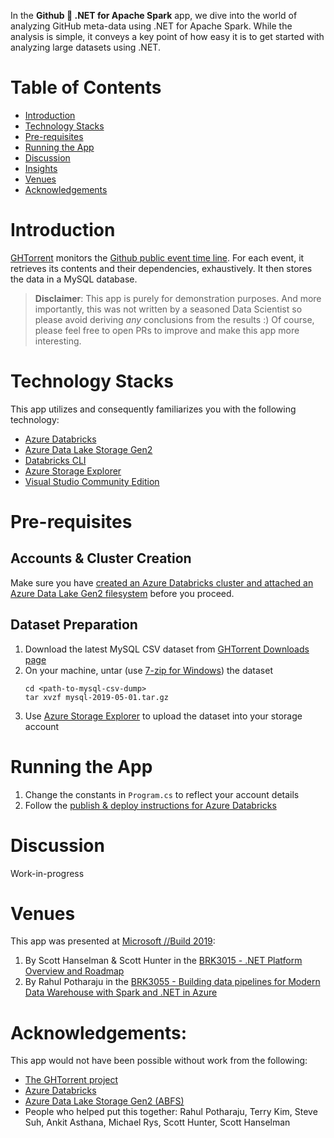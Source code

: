 In the **Github 💖 .NET for Apache Spark** app, we dive into the world of
analyzing GitHub meta-data using .NET for Apache Spark. While the analysis
is simple, it conveys a key point of how easy it is to get started with
analyzing large datasets using .NET.

# Table of Contents

- [Introduction](#introduction)
- [Technology Stacks](#technology-stacks)
- [Pre-requisites](#pre-requisites)
- [Running the App](#running-the-app)
- [Discussion](#discussion)
- [Insights](#insights)
- [Venues](#venues)
- [Acknowledgements](#acknowledgements)

# Introduction

[GHTorrent](http://ghtorrent.org/) monitors the [Github public event time line](https://api.github.com/events). 
For each event, it retrieves its contents and their dependencies, exhaustively. It 
then stores the data in a MySQL database. 

> **Disclaimer**: This app is purely for demonstration purposes. And more 
importantly, this was not written by a seasoned Data Scientist so please 
avoid deriving *any* conclusions from the results :) Of course, please feel 
free to open PRs to improve and make this app more interesting.

# Technology Stacks

This app utilizes and consequently familiarizes you with the following technology:

  - [Azure Databricks](https://azure.microsoft.com/en-us/services/databricks/)
  - [Azure Data Lake Storage Gen2](https://azure.microsoft.com/en-us/services/storage/data-lake-storage/)
  - [Databricks CLI](https://docs.databricks.com/user-guide/dev-tools/databricks-cli.html)
  - [Azure Storage Explorer](https://azure.microsoft.com/en-us/features/storage-explorer/)
  - [Visual Studio Community Edition](https://visualstudio.microsoft.com/vs/community/)

# Pre-requisites

## Accounts & Cluster Creation

Make sure you have [created an Azure Databricks cluster and attached an Azure Data Lake Gen2 filesystem](https://docs.microsoft.com/en-us/azure/storage/blobs/data-lake-storage-use-databricks-spark) before you proceed.

## Dataset Preparation

  1. Download the latest MySQL CSV dataset from [GHTorrent Downloads page](http://ghtorrent.org/downloads.html)
  2. On your machine, untar (use [7-zip for Windows](https://www.7-zip.org/)) the dataset
     ```shell
     cd <path-to-mysql-csv-dump>
     tar xvzf mysql-2019-05-01.tar.gz
     ```
  3. Use [Azure Storage Explorer](https://azure.microsoft.com/en-us/features/storage-explorer/) to upload the dataset into your storage account

# Running the App

  1. Change the constants in `Program.cs` to reflect your account details
  2. Follow the [publish & deploy instructions for Azure Databricks](https://github.com/dotnet/spark/tree/master/deployment#databricks)

# Discussion

Work-in-progress

# Venues

This app was presented at [Microsoft //Build 2019](https://www.microsoft.com/en-us/build):

  1. By Scott Hanselman & Scott Hunter in the [BRK3015 - .NET Platform Overview and Roadmap](https://mybuild.techcommunity.microsoft.com/sessions/77031?source=sessions)
  2. By Rahul Potharaju in the [BRK3055 - Building data pipelines for Modern Data Warehouse with Spark and .NET in Azure](https://mybuild.techcommunity.microsoft.com/sessions/76996?source=sessions)

# Acknowledgements:

This app would not have been possible without work from the following:

  - [The GHTorrent project](http://ghtorrent.org)
  - [Azure Databricks](https://azure.microsoft.com/en-us/services/databricks/) 
  - [Azure Data Lake Storage Gen2 (ABFS)](https://azure.microsoft.com/en-us/services/storage/data-lake-storage/) 
  - People who helped put this together: Rahul Potharaju, Terry Kim, Steve Suh, Ankit Asthana, Michael Rys, Scott Hunter, Scott Hanselman
